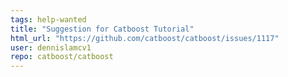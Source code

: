 ```yaml
---
tags: help-wanted
title: "Suggestion for Catboost Tutorial"
html_url: "https://github.com/catboost/catboost/issues/1117"
user: dennislamcv1
repo: catboost/catboost
---
```


